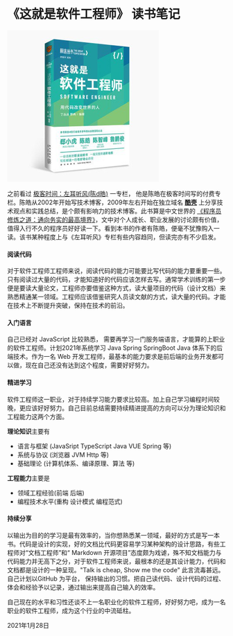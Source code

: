 # 《这就是软件工程师》 读书笔记

![这就是软件工程](../images/this-is-software-engineer.jpg)


之前看过 [极客时间：左耳听风(陈d皓)](https://time.geekbang.org/column/intro/48) 一专栏， 他是陈皓在极客时间写的付费专栏。陈皓从2002年开始写技术博客，2009年左右开始在独立域名 [**酷壳**](https://coolshell.cn/) 上分享技术观点和实践总结，是个颇有影响力的技术博客。此书算是中文世界的 [《程序员修炼之道：通向务实的最高境界》](https://book.douban.com/subject/35006892/)，文中对个人成长、职业发展的讨论颇有价值，值得入行不久的程序员好好读一下。看到本书的作者有陈皓，便毫不犹豫购入一读。该书某种程度上与《左耳听风》专栏有些内容趋同，但读完亦有不少启发。


#### 阅读代码

对于软件工程师工程师来说，阅读代码的能力可能要比写代码的能力要重要一些。只有阅读过大量的代码，才能知道好的代码应该怎样去写。通常学术训练的第一步便是要读大量论文，工程师亦要借鉴这种方式，读大量项目的代码（设计文档）来熟悉精通某一领域。工程师应该借鉴研究人员读文献的方式，读大量的代码。才能在技术上不断提升突破，保持在技术的前沿。

#### 入门语言

自己已经对 JavaScript 比较熟悉， 需要再学习一门服务端语言，才能算的上职业的软件工程师。计划2021年系统学习 Java Spring SpringBoot Java 体系下的后端技术。作为一名 Web 开发工程师，最基本的能力要求是前后端的业务开发都可以做，现在自己还没有达到这个程度，需要好好努力。

#### 精进学习

软件工程师这一职业，对于持续学习能力要求比较高。加上自己学习编程时间较晚，更应该好好努力。自己目前总结需要持续精进提高的方向可以分为理论知识和工程能力这两个方面。

**理论知识**主要有

- 语言与框架 (JavaSript TypeScript Java VUE Spring 等)
- 系统与协议 (浏览器 JVM Http 等)
- 基础理论 (计算机体系、编译原理、算法 等) 

**工程能力**主要是

- 领域工程经验(前端 后端)
- 编程技术水平(重构 设计模式 编程范式)

#### 持续分享

以输出为目的的学习是最有效率的，当你想熟悉某一领域，最好的方式是写一本书。代码是设计的实现，好的文档比代码更容易学习某种架构的设计思路，有些工程师对“文档工程师”和“ Markdown 开源项目”态度颇为戏谑，殊不知文档能力与代码能力并无高下之分，对于软件工程师来说，最根本的还是其设计能力，代码和文档都是设计的一种呈现。"Talk is cheap, Show me the code" 此言流毒甚远。自己计划以GitHub 为平台， 保持输出的习惯。把自己读代码、设计代码的过程、体会和经验予以记录，通过输出来提高自己输入的效率。

自己现在的水平和习性还谈不上一名职业化的软件工程师，好好努力吧，成为一名职业的软件工程师，成为这个行业的中流砥柱。

2021年1月28日